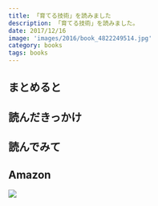```yaml
---
title: 「育てる技術」を読みました
description: 「育てる技術」を読みました。
date: 2017/12/16
image: 'images/2016/book_4822249514.jpg'
category: books
tags: books
---
```


## まとめると

## 読んだきっかけ

## 読んでみて

## Amazon

[![](http://images-jp.amazon.com/images/P/4822249514.09.MAIN._SCLZZZZZZZ_.jpg)](https://www.amazon.co.jp/dp/4822249514/)
